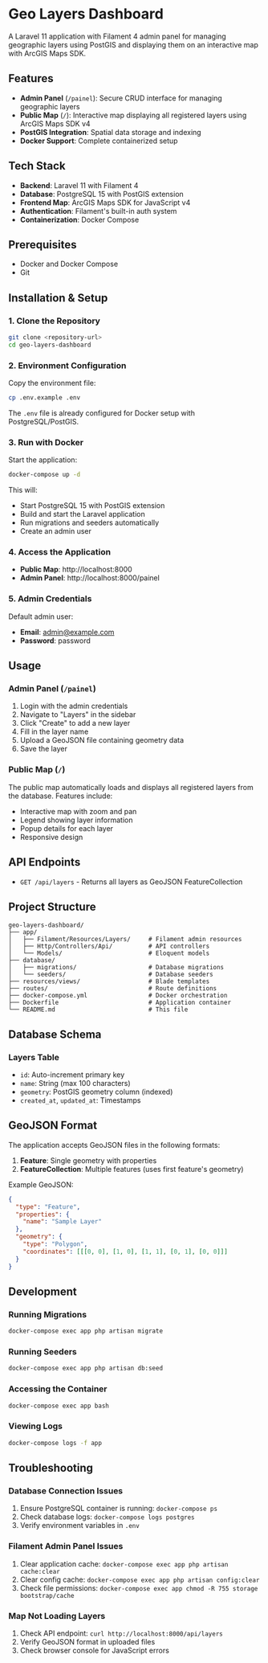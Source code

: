 # Geo Layers Dashboard

A Laravel 11 application with Filament 4 admin panel for managing geographic layers using PostGIS and displaying them on an interactive map with ArcGIS Maps SDK.

## Features

- **Admin Panel** (`/painel`): Secure CRUD interface for managing geographic layers
- **Public Map** (`/`): Interactive map displaying all registered layers using ArcGIS Maps SDK v4
- **PostGIS Integration**: Spatial data storage and indexing
- **Docker Support**: Complete containerized setup

## Tech Stack

- **Backend**: Laravel 11 with Filament 4
- **Database**: PostgreSQL 15 with PostGIS extension
- **Frontend Map**: ArcGIS Maps SDK for JavaScript v4
- **Authentication**: Filament's built-in auth system
- **Containerization**: Docker Compose

## Prerequisites

- Docker and Docker Compose
- Git

## Installation & Setup

### 1. Clone the Repository

```bash
git clone <repository-url>
cd geo-layers-dashboard
```

### 2. Environment Configuration

Copy the environment file:

```bash
cp .env.example .env
```

The `.env` file is already configured for Docker setup with PostgreSQL/PostGIS.

### 3. Run with Docker

Start the application:

```bash
docker-compose up -d
```

This will:
- Start PostgreSQL 15 with PostGIS extension
- Build and start the Laravel application
- Run migrations and seeders automatically
- Create an admin user

### 4. Access the Application

- **Public Map**: http://localhost:8000
- **Admin Panel**: http://localhost:8000/painel

### 5. Admin Credentials

Default admin user:
- **Email**: admin@example.com
- **Password**: password

## Usage

### Admin Panel (`/painel`)

1. Login with the admin credentials
2. Navigate to "Layers" in the sidebar
3. Click "Create" to add a new layer
4. Fill in the layer name
5. Upload a GeoJSON file containing geometry data
6. Save the layer

### Public Map (`/`)

The public map automatically loads and displays all registered layers from the database. Features include:

- Interactive map with zoom and pan
- Legend showing layer information
- Popup details for each layer
- Responsive design

## API Endpoints

- `GET /api/layers` - Returns all layers as GeoJSON FeatureCollection

## Project Structure

```
geo-layers-dashboard/
├── app/
│   ├── Filament/Resources/Layers/     # Filament admin resources
│   ├── Http/Controllers/Api/          # API controllers
│   └── Models/                        # Eloquent models
├── database/
│   ├── migrations/                    # Database migrations
│   └── seeders/                       # Database seeders
├── resources/views/                   # Blade templates
├── routes/                            # Route definitions
├── docker-compose.yml                 # Docker orchestration
├── Dockerfile                         # Application container
└── README.md                          # This file
```

## Database Schema

### Layers Table

- `id`: Auto-increment primary key
- `name`: String (max 100 characters)
- `geometry`: PostGIS geometry column (indexed)
- `created_at`, `updated_at`: Timestamps

## GeoJSON Format

The application accepts GeoJSON files in the following formats:

1. **Feature**: Single geometry with properties
2. **FeatureCollection**: Multiple features (uses first feature's geometry)

Example GeoJSON:

```json
{
  "type": "Feature",
  "properties": {
    "name": "Sample Layer"
  },
  "geometry": {
    "type": "Polygon",
    "coordinates": [[[0, 0], [1, 0], [1, 1], [0, 1], [0, 0]]]
  }
}
```

## Development

### Running Migrations

```bash
docker-compose exec app php artisan migrate
```

### Running Seeders

```bash
docker-compose exec app php artisan db:seed
```

### Accessing the Container

```bash
docker-compose exec app bash
```

### Viewing Logs

```bash
docker-compose logs -f app
```

## Troubleshooting

### Database Connection Issues

1. Ensure PostgreSQL container is running: `docker-compose ps`
2. Check database logs: `docker-compose logs postgres`
3. Verify environment variables in `.env`

### Filament Admin Panel Issues

1. Clear application cache: `docker-compose exec app php artisan cache:clear`
2. Clear config cache: `docker-compose exec app php artisan config:clear`
3. Check file permissions: `docker-compose exec app chmod -R 755 storage bootstrap/cache`

### Map Not Loading Layers

1. Check API endpoint: `curl http://localhost:8000/api/layers`
2. Verify GeoJSON format in uploaded files
3. Check browser console for JavaScript errors


